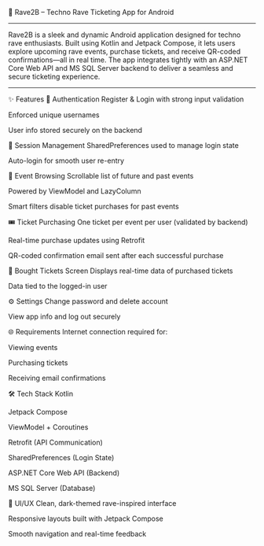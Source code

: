 🎫 Rave2B – Techno Rave Ticketing App for Android

---
Rave2B is a sleek and dynamic Android application designed for techno rave enthusiasts. Built using Kotlin and Jetpack Compose, it lets users explore upcoming rave events, purchase tickets, and receive QR-coded confirmations—all in real time. The app integrates tightly with an ASP.NET Core Web API and MS SQL Server backend to deliver a seamless and secure ticketing experience.

---

✨ Features
🔐 Authentication
Register & Login with strong input validation

Enforced unique usernames

User info stored securely on the backend

🧠 Session Management
SharedPreferences used to manage login state

Auto-login for smooth user re-entry

📅 Event Browsing
Scrollable list of future and past events

Powered by ViewModel and LazyColumn

Smart filters disable ticket purchases for past events

🎟️ Ticket Purchasing
One ticket per event per user (validated by backend)

Real-time purchase updates using Retrofit

QR-coded confirmation email sent after each successful purchase

🎫 Bought Tickets Screen
Displays real-time data of purchased tickets

Data tied to the logged-in user

⚙️ Settings
Change password and delete account

View app info and log out securely

🌐 Requirements
Internet connection required for:

Viewing events

Purchasing tickets

Receiving email confirmations

🛠️ Tech Stack
Kotlin

Jetpack Compose

ViewModel + Coroutines

Retrofit (API Communication)

SharedPreferences (Login State)

ASP.NET Core Web API (Backend)

MS SQL Server (Database)

📱 UI/UX
Clean, dark-themed rave-inspired interface

Responsive layouts built with Jetpack Compose

Smooth navigation and real-time feedback
